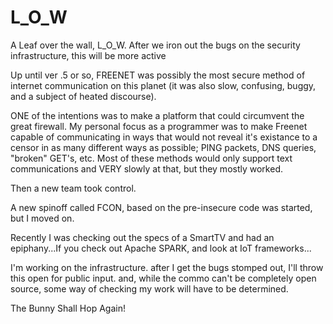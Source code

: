 # L_O_W
A Leaf over the wall, L_O_W.  After we iron out the bugs on the security infrastructure, this will be more active

Up until ver .5 or so, FREENET was possibly the most secure method of internet communication on this planet (it was also slow, confusing, buggy, and a subject of heated discourse).

ONE of the intentions was to make a platform that could circumvent the great firewall. My personal focus as a programmer was to make Freenet capable of communicating in ways that would not reveal it's existance to a censor in as many different ways as possible; PING packets, DNS queries, "broken" GET's, etc. Most of these methods would only support text communications and VERY slowly at that, but they mostly worked.

Then a new team took control.

A new spinoff called FCON, based on the pre-insecure code was started, but I moved on.

Recently I was checking out the specs of a SmartTV and had an epiphany...If you check out Apache SPARK, and look at IoT frameworks...

I'm working on the infrastructure. after I get the bugs stomped out, I'll throw this open for public input. and, while the commo can't be completely open source, some way of checking my work will have to be determined.

The Bunny Shall Hop Again!
